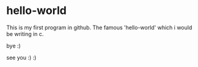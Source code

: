 hello-world
===========
This is my first program in github.
The famous 'hello-world' which i would be writing in c.

bye :)


see you :) :)
